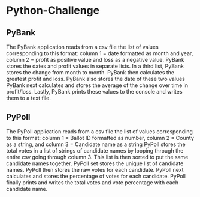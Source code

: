 # Python-Challenge

## PyBank 

The PyBank application reads from a csv file the list of values corresponding to this format: column 1 = date formatted as month and year, column 2 = profit as positive value and loss as a negative value. 
PyBank stores the dates and profit values in separate lists. In a third list, PyBank stores the change from month to month.
PyBank then calculates the greatest profit and loss.
PyBank also stores the date of these two values
PyBank next calculates and stores the average of the change over time in profit/loss.
Lastly, PyBank prints these values to the console and writes them to a text file.

## PyPoll 

The PyPoll application reads from a csv file the list of values corresponding to this format: column 1 = Ballot ID formatted as number, column 2 = County as a string, and column 3 = Candidate name as a string
PyPoll stores the total votes in a list of strings of candidate names by looping through the entire csv going through column 3. This list is then sorted to put the same candidate names together.
PyPoll set stores the unique list of candidate names.
PyPoll then stores the raw votes for each candidate.
PyPoll next calculates and stores the percentage of votes for each candidate.
PyPoll finally prints and writes the total votes and vote percentage with each candidate name.